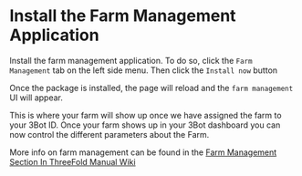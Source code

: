 # Install the Farm Management Application

Install the farm management application. To do so, click the `Farm Management` tab on the left side menu.
Then click the `Install now` button

Once the package is installed, the page will reload and the `farm management` UI will appear.

This is where your farm will show up once we have assigned the farm to your 3Bot ID.
Once your farm shows up in your 3Bot dashboard you can now control the different parameters about the Farm.

More info on farm management can be found in the [Farm Management Section In ThreeFold Manual Wiki](https://manual.threefold.io/#/farm_management)
